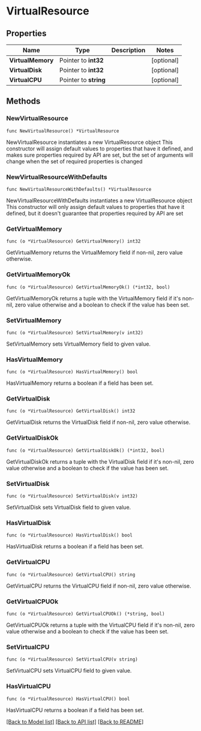 # VirtualResource

## Properties

Name | Type | Description | Notes
------------ | ------------- | ------------- | -------------
**VirtualMemory** | Pointer to **int32** |  | [optional] 
**VirtualDisk** | Pointer to **int32** |  | [optional] 
**VirtualCPU** | Pointer to **string** |  | [optional] 

## Methods

### NewVirtualResource

`func NewVirtualResource() *VirtualResource`

NewVirtualResource instantiates a new VirtualResource object
This constructor will assign default values to properties that have it defined,
and makes sure properties required by API are set, but the set of arguments
will change when the set of required properties is changed

### NewVirtualResourceWithDefaults

`func NewVirtualResourceWithDefaults() *VirtualResource`

NewVirtualResourceWithDefaults instantiates a new VirtualResource object
This constructor will only assign default values to properties that have it defined,
but it doesn't guarantee that properties required by API are set

### GetVirtualMemory

`func (o *VirtualResource) GetVirtualMemory() int32`

GetVirtualMemory returns the VirtualMemory field if non-nil, zero value otherwise.

### GetVirtualMemoryOk

`func (o *VirtualResource) GetVirtualMemoryOk() (*int32, bool)`

GetVirtualMemoryOk returns a tuple with the VirtualMemory field if it's non-nil, zero value otherwise
and a boolean to check if the value has been set.

### SetVirtualMemory

`func (o *VirtualResource) SetVirtualMemory(v int32)`

SetVirtualMemory sets VirtualMemory field to given value.

### HasVirtualMemory

`func (o *VirtualResource) HasVirtualMemory() bool`

HasVirtualMemory returns a boolean if a field has been set.

### GetVirtualDisk

`func (o *VirtualResource) GetVirtualDisk() int32`

GetVirtualDisk returns the VirtualDisk field if non-nil, zero value otherwise.

### GetVirtualDiskOk

`func (o *VirtualResource) GetVirtualDiskOk() (*int32, bool)`

GetVirtualDiskOk returns a tuple with the VirtualDisk field if it's non-nil, zero value otherwise
and a boolean to check if the value has been set.

### SetVirtualDisk

`func (o *VirtualResource) SetVirtualDisk(v int32)`

SetVirtualDisk sets VirtualDisk field to given value.

### HasVirtualDisk

`func (o *VirtualResource) HasVirtualDisk() bool`

HasVirtualDisk returns a boolean if a field has been set.

### GetVirtualCPU

`func (o *VirtualResource) GetVirtualCPU() string`

GetVirtualCPU returns the VirtualCPU field if non-nil, zero value otherwise.

### GetVirtualCPUOk

`func (o *VirtualResource) GetVirtualCPUOk() (*string, bool)`

GetVirtualCPUOk returns a tuple with the VirtualCPU field if it's non-nil, zero value otherwise
and a boolean to check if the value has been set.

### SetVirtualCPU

`func (o *VirtualResource) SetVirtualCPU(v string)`

SetVirtualCPU sets VirtualCPU field to given value.

### HasVirtualCPU

`func (o *VirtualResource) HasVirtualCPU() bool`

HasVirtualCPU returns a boolean if a field has been set.


[[Back to Model list]](../README.md#documentation-for-models) [[Back to API list]](../README.md#documentation-for-api-endpoints) [[Back to README]](../README.md)


